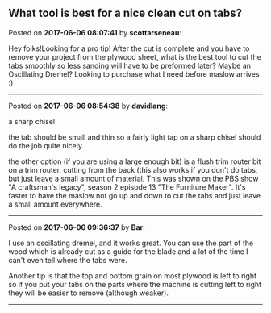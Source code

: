 ## What tool is best for a nice clean cut on tabs?
Posted on **2017-06-06 08:07:41** by **scottarseneau**:

Hey folks!Looking for a pro tip! After the cut is complete and you have to remove your project from the plywood sheet, what is the best tool to cut the tabs smoothly so less sanding will have to be preformed later? Maybe an Oscillating Dremel? Looking to purchase what I need before maslow arrives :)

---

Posted on **2017-06-06 08:54:38** by **davidlang**:

a sharp chisel

the tab should be small and thin so a fairly light tap on a sharp chisel should do the job quite nicely.

the other option (if you are using a large enough bit) is a flush trim router bit on a trim router, cutting from the back (this also works if you don't do tabs, but just leave a small amount of material. This was shown on the PBS show "A craftsman's legacy", season 2 episode 13 "The Furniture Maker". It's faster to have the maslow not go up and down to cut the tabs and just leave a small amount everywhere.

---

Posted on **2017-06-06 09:36:37** by **Bar**:

I use an oscillating dremel, and it works great. You can use the part of the wood which is already cut as a guide for the blade and a lot of the time I can't even tell where the tabs were.

Another tip is that the top and bottom grain on most plywood is left to right so if you put your tabs on the parts where the machine is cutting left to right they will be easier to remove (although weaker).

---

